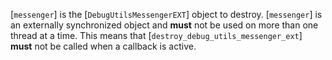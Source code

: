 [`messenger`] is the [`DebugUtilsMessengerEXT`] object to destroy.
[`messenger`] is an externally synchronized object and  **must**  not be
used on more than one thread at a time.
This means that [`destroy_debug_utils_messenger_ext`] **must**  not be
called when a callback is active.
